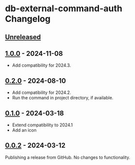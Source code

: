 <!-- Keep a Changelog guide -> https://keepachangelog.com -->

# db-external-command-auth Changelog

## [Unreleased]

## [1.0.0] - 2024-11-08

- Add compatibility for 2024.3.

## [0.2.0] - 2024-08-10

- Add compatibility for 2024.2.
- Run the command in project directory, if available.

## [0.1.0] - 2024-03-18

- Extend compatibility to 2024.1
- Add an icon

## [0.0.2] - 2024-03-12

Publishing a release from GitHub. No changes to functionality.

[Unreleased]: https://github.com/liff/db-external-command-auth/compare/v1.0.0...HEAD
[1.0.0]: https://github.com/liff/db-external-command-auth/compare/v0.2.0...v1.0.0
[0.2.0]: https://github.com/liff/db-external-command-auth/compare/v0.1.0...v0.2.0
[0.1.0]: https://github.com/liff/db-external-command-auth/compare/v0.0.2...v0.1.0
[0.0.2]: https://github.com/liff/db-external-command-auth/commits/v0.0.2
